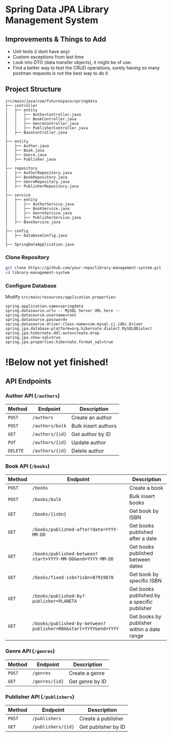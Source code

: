 # Spring Data JPA Library Management System

## Improvements & Things to Add
- Unit tests (i dont have any)
- Custom exceptions from last time
- Look into DTO (data transfer objects), it might be of use.
- Find a better way to test the CRUD operations, surely having so many postman requests is not the best way to do it 


## Project Structure
```
src/main/java/com/futurespace/springdata
├── controller
│   ├── entity
│   │   ├── AuthorController.java
│   │   ├── BookController.java
│   │   ├── GenreController.java
│   │   ├── PublisherController.java
│   ├── BaseController.java
│
├── entity
│   ├── Author.java
│   ├── Book.java
│   ├── Genre.java
│   ├── Publisher.java
│
├── repository
│   ├── AuthorRepository.java
│   ├── BookRepository.java
│   ├── GenreRepository.java
│   ├── PublisherRepository.java
│
├── service
│   ├── entity
│   │   ├── AuthorService.java
│   │   ├── BookService.java
│   │   ├── GenreService.java
│   │   ├── PublisherService.java
│   ├── BaseService.java
│
├── config
│   ├── DatabaseConfig.java
│
├── SpringDataApplication.java
```


### Clone Repository
```sh
git clone https://github.com/your-repo/library-management-system.git
cd library-management-system
```

### Configure Database
Modify `src/main/resources/application.properties`:
```properties
spring.application.name=springdata
spring.datasource.url= -- MySQL Server URL here --
spring.datasource.username=root
spring.datasource.password=
spring.datasource.driver-class-name=com.mysql.cj.jdbc.Driver
spring.jpa.database-platform=org.hibernate.dialect.MySQL8Dialect
spring.jpa.hibernate.ddl-auto=create-drop
spring.jpa.show-sql=true
spring.jpa.properties.hibernate.format_sql=true
```


# !Below not yet finished!
## API Endpoints
### **Author API** (`/authors`)
| Method | Endpoint | Description |
|--------|---------|-------------|
| `POST` | `/authors` | Create an author |
| `POST` | `/authors/bulk` | Bulk insert authors |
| `GET` | `/authors/{id}` | Get author by ID |
| `PUT` | `/authors/{id}` | Update author |
| `DELETE` | `/authors/{id}` | Delete author |

### **Book API** (`/books`)
| Method | Endpoint | Description |
|--------|---------|-------------|
| `POST` | `/books` | Create a book |
| `POST` | `/books/bulk` | Bulk insert books |
| `GET` | `/books/{isbn}` | Get book by ISBN |
| `GET` | `/books/published-after?date=YYYY-MM-DD` | Get books published after a date |
| `GET` | `/books/published-between?start=YYYY-MM-DD&end=YYYY-MM-DD` | Get books published between dates |
| `GET` | `/books/fixed-isbn?isbn=87919878` | Get book by specific ISBN |
| `GET` | `/books/published-by?publisher=PLANETA` | Get books published by a specific publisher |
| `GET` | `/books/published-by-between?publisher=RBA&start=YYYY&end=YYYY` | Get books by publisher within a date range |

### **Genre API** (`/genres`)
| Method | Endpoint | Description |
|--------|---------|-------------|
| `POST` | `/genres` | Create a genre |
| `GET` | `/genres/{id}` | Get genre by ID |

### **Publisher API** (`/publishers`)
| Method | Endpoint | Description |
|--------|---------|-------------|
| `POST` | `/publishers` | Create a publisher |
| `GET` | `/publishers/{id}` | Get publisher by ID |

